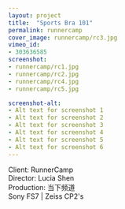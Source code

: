 ```yaml
---
layout: project
title:  "Sports Bra 101"
permalink: runnercamp
cover_image: runnercamp/rc3.jpg
vimeo_id:
- 303636585
screenshot:
- runnercamp/rc1.jpg
- runnercamp/rc2.jpg
- runnercamp/rc4.jpg
- runnercamp/rc5.jpg

screenshot-alt:
- Alt text for screenshot 1
- Alt text for screenshot 2
- Alt text for screenshot 3
- Alt text for screenshot 4
- Alt text for screenshot 5
- Alt text for screenshot 6
---
```


Client: RunnerCamp<br>
Director: Lucia Shen
<br>Production: 当下频道
<br>Sony FS7 | Zeiss CP2's